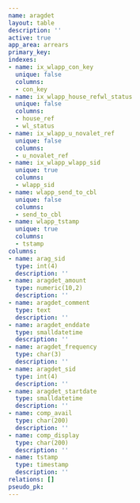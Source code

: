 ```yaml
---
name: aragdet
layout: table
description: ''
active: true
app_area: arrears
primary_key: 
indexes:
- name: ix_wlapp_con_key
  unique: false
  columns:
  - con_key
- name: ix_wlapp_house_refwl_status
  unique: false
  columns:
  - house_ref
  - wl_status
- name: ix_wlapp_u_novalet_ref
  unique: false
  columns:
  - u_novalet_ref
- name: ix_wlapp_wlapp_sid
  unique: true
  columns:
  - wlapp_sid
- name: wlapp_send_to_cbl
  unique: false
  columns:
  - send_to_cbl
- name: wlapp_tstamp
  unique: true
  columns:
  - tstamp
columns:
- name: arag_sid
  type: int(4)
  description: ''
- name: aragdet_amount
  type: numeric(10,2)
  description: ''
- name: aragdet_comment
  type: text
  description: ''
- name: aragdet_enddate
  type: smalldatetime
  description: ''
- name: aragdet_frequency
  type: char(3)
  description: ''
- name: aragdet_sid
  type: int(4)
  description: ''
- name: aragdet_startdate
  type: smalldatetime
  description: ''
- name: comp_avail
  type: char(200)
  description: ''
- name: comp_display
  type: char(200)
  description: ''
- name: tstamp
  type: timestamp
  description: ''
relations: []
pseudo_pk: 
---
```


